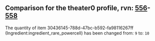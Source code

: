 ## Comparison for the theater0 profile, rvn: [556](https://github.com/PRO100KatYT/FortniteProfileRevisions/tree/main/profiles/theater0/556%20theater0.json)-[558](https://github.com/PRO100KatYT/FortniteProfileRevisions/tree/main/profiles/theater0/558%20theater0.json)

The quantity of item 30436145-788d-47bc-b592-fa98116267ff (Ingredient:ingredient_rare_powercell) has been changed from: `9` to: `10`
<br><br>
